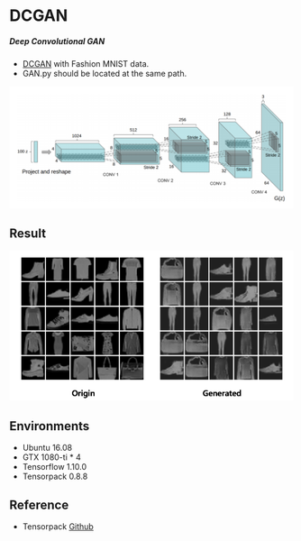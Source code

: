 # DCGAN
##### Deep Convolutional GAN

* [DCGAN](https://arxiv.org/pdf/1511.06434.pdf) with Fashion MNIST data.
* GAN.py should be located at the same path.
<p align="center">
  <img src="./img/DCGAN_archi.png" width="700">
</p>

## Result
<img src="./img/dcgan_result.png" width="700"> 

## Environments
* Ubuntu 16.08
* GTX 1080-ti * 4
* Tensorflow 1.10.0
* Tensorpack 0.8.8

## Reference
* Tensorpack [Github](https://github.com/tensorpack/tensorpack/blob/master/examples/GAN/DCGAN.py)
